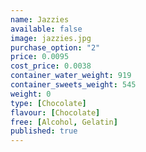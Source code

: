 ```yaml
---
name: Jazzies
available: false
image: jazzies.jpg
purchase_option: "2"
price: 0.0095
cost_price: 0.0038
container_water_weight: 919
container_sweets_weight: 545
weight: 0
type: [Chocolate]
flavour: [Chocolate]
free: [Alcohol, Gelatin]
published: true
---
```

